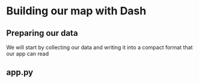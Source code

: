 # Building our map with Dash

## Preparing our data

We will start by collecting our data and writing it into a compact format that our app can read

## app.py
